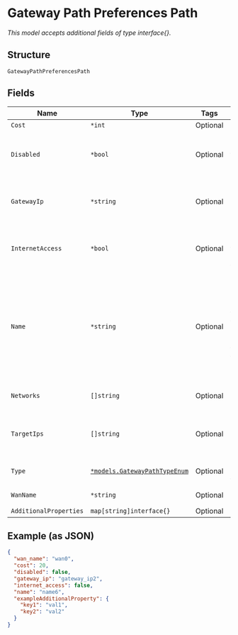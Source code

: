 
# Gateway Path Preferences Path

*This model accepts additional fields of type interface{}.*

## Structure

`GatewayPathPreferencesPath`

## Fields

| Name | Type | Tags | Description |
|  --- | --- | --- | --- |
| `Cost` | `*int` | Optional | - |
| `Disabled` | `*bool` | Optional | For SSR Only. `true`, if this specific path is undesired |
| `GatewayIp` | `*string` | Optional | Only if `type`==`local`, if a different gateway is desired |
| `InternetAccess` | `*bool` | Optional | Only if `type`==`vpn`, if this vpn path can be used for internet |
| `Name` | `*string` | Optional | Required when<br><br>* `type`==`vpn`: the name of the VPN Path to use<br>* `type`==`wan`: the name of the WAN interface to use |
| `Networks` | `[]string` | Optional | Required when `type`==`local` |
| `TargetIps` | `[]string` | Optional | If `type`==`local`, if destination IP is to be replaced |
| `Type` | [`*models.GatewayPathTypeEnum`](../../doc/models/gateway-path-type-enum.md) | Optional | enum: `local`, `tunnel`, `vpn`, `wan` |
| `WanName` | `*string` | Optional | Optional if `type`==`vpn` |
| `AdditionalProperties` | `map[string]interface{}` | Optional | - |

## Example (as JSON)

```json
{
  "wan_name": "wan0",
  "cost": 20,
  "disabled": false,
  "gateway_ip": "gateway_ip2",
  "internet_access": false,
  "name": "name6",
  "exampleAdditionalProperty": {
    "key1": "val1",
    "key2": "val2"
  }
}
```

